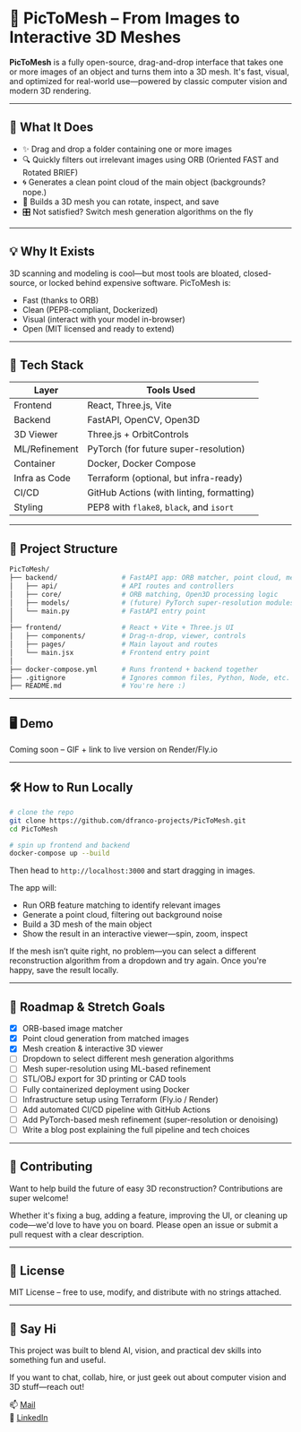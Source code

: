 # 📸 PicToMesh – From Images to Interactive 3D Meshes

**PicToMesh** is a fully open-source, drag-and-drop interface that takes one or more images of an object and turns them into a 3D mesh. It's fast, visual, and optimized for real-world use—powered by classic computer vision and modern 3D rendering.

---

## 🚀 What It Does

- ✨ Drag and drop a folder containing one or more images
- 🔍 Quickly filters out irrelevant images using ORB (Oriented FAST and Rotated BRIEF)
- 🌀 Generates a clean point cloud of the main object (backgrounds? nope.)
- 🧱 Builds a 3D mesh you can rotate, inspect, and save
- 🎛️ Not satisfied? Switch mesh generation algorithms on the fly

---

## 💡 Why It Exists

3D scanning and modeling is cool—but most tools are bloated, closed-source, or locked behind expensive software. PicToMesh is:

- Fast (thanks to ORB)
- Clean (PEP8-compliant, Dockerized)
- Visual (interact with your model in-browser)
- Open (MIT licensed and ready to extend)

---

## 🧰 Tech Stack

| Layer        | Tools Used                                   |
|--------------|----------------------------------------------|
| Frontend     | React, Three.js, Vite                        |
| Backend      | FastAPI, OpenCV, Open3D                      |
| 3D Viewer    | Three.js + OrbitControls                     |
| ML/Refinement| PyTorch (for future super-resolution)        |
| Container    | Docker, Docker Compose                       |
| Infra as Code| Terraform (optional, but infra-ready)        |
| CI/CD        | GitHub Actions (with linting, formatting)    |
| Styling      | PEP8 with `flake8`, `black`, and `isort`     |

---

## 📁 Project Structure

```bash
PicToMesh/
├── backend/                # FastAPI app: ORB matcher, point cloud, mesh gen
│   ├── api/                # API routes and controllers
│   ├── core/               # ORB matching, Open3D processing logic
│   ├── models/             # (future) PyTorch super-resolution modules
│   └── main.py             # FastAPI entry point
│
├── frontend/               # React + Vite + Three.js UI
│   ├── components/         # Drag-n-drop, viewer, controls
│   ├── pages/              # Main layout and routes
│   └── main.jsx            # Frontend entry point
│
├── docker-compose.yml      # Runs frontend + backend together
├── .gitignore              # Ignores common files, Python, Node, etc.
├── README.md               # You're here :)
```

---

## 🖥️ Demo

Coming soon – GIF + link to live version on Render/Fly.io

---

## 🛠️ How to Run Locally

```bash
# clone the repo
git clone https://github.com/dfranco-projects/PicToMesh.git
cd PicToMesh

# spin up frontend and backend
docker-compose up --build
```

Then head to `http://localhost:3000` and start dragging in images.

The app will:

- Run ORB feature matching to identify relevant images
- Generate a point cloud, filtering out background noise
- Build a 3D mesh of the main object
- Show the result in an interactive viewer—spin, zoom, inspect

If the mesh isn’t quite right, no problem—you can select a different reconstruction algorithm from a dropdown and try again. Once you're happy, save the result locally.

---

## 🧪 Roadmap & Stretch Goals

- [x] ORB-based image matcher
- [x] Point cloud generation from matched images
- [x] Mesh creation & interactive 3D viewer
- [ ] Dropdown to select different mesh generation algorithms
- [ ] Mesh super-resolution using ML-based refinement
- [ ] STL/OBJ export for 3D printing or CAD tools
- [ ] Fully containerized deployment using Docker
- [ ] Infrastructure setup using Terraform (Fly.io / Render)
- [ ] Add automated CI/CD pipeline with GitHub Actions
- [ ] Add PyTorch-based mesh refinement (super-resolution or denoising)
- [ ] Write a blog post explaining the full pipeline and tech choices

---

## 🤝 Contributing

Want to help build the future of easy 3D reconstruction? Contributions are super welcome!

Whether it's fixing a bug, adding a feature, improving the UI, or cleaning up code—we'd love to have you on board. Please open an issue or submit a pull request with a clear description.

---

## 📜 License

MIT License – free to use, modify, and distribute with no strings attached.

---

## 💬 Say Hi

This project was built to blend AI, vision, and practical dev skills into something fun and useful.

If you want to chat, collab, hire, or just geek out about computer vision and 3D stuff—reach out!

📫 [Mail](mailto:daniel.franco.inbox@gmail.com)  
💼 [LinkedIn](https://www.linkedin.com/in/daniel-abrantes-franco/)
